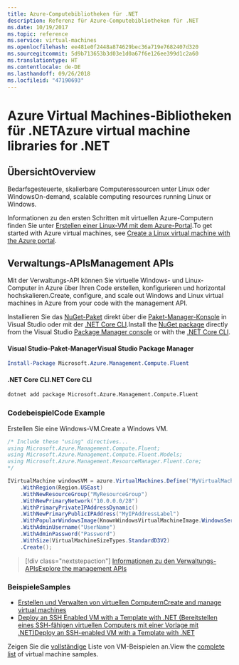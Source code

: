 ```yaml
---
title: Azure-Computebibliotheken für .NET
description: Referenz für Azure-Computebibliotheken für .NET
ms.date: 10/19/2017
ms.topic: reference
ms.service: virtual-machines
ms.openlocfilehash: ee481e0f2448a874629bec36a719e7682407d320
ms.sourcegitcommit: 5d9b713653b3d03e1d0a67f6e126ee399d1c2a60
ms.translationtype: HT
ms.contentlocale: de-DE
ms.lasthandoff: 09/26/2018
ms.locfileid: "47190693"
---
```

# <a name="azure-virtual-machine-libraries-for-net"></a><span data-ttu-id="7a9ef-103">Azure Virtual Machines-Bibliotheken für .NET</span><span class="sxs-lookup"><span data-stu-id="7a9ef-103">Azure virtual machine libraries for .NET</span></span>

## <a name="overview"></a><span data-ttu-id="7a9ef-104">Übersicht</span><span class="sxs-lookup"><span data-stu-id="7a9ef-104">Overview</span></span>

<span data-ttu-id="7a9ef-105">Bedarfsgesteuerte, skalierbare Computeressourcen unter Linux oder Windows</span><span class="sxs-lookup"><span data-stu-id="7a9ef-105">On-demand, scalable computing resources running Linux or Windows.</span></span>

<span data-ttu-id="7a9ef-106">Informationen zu den ersten Schritten mit virtuellen Azure-Computern finden Sie unter [Erstellen einer Linux-VM mit dem Azure-Portal](https://review.docs.microsoft.com/azure/virtual-machines/linux/quick-create-portal).</span><span class="sxs-lookup"><span data-stu-id="7a9ef-106">To get started with Azure virtual machines, see [Create a Linux virtual machine with the Azure portal](https://review.docs.microsoft.com/azure/virtual-machines/linux/quick-create-portal).</span></span>

## <a name="management-apis"></a><span data-ttu-id="7a9ef-107">Verwaltungs-APIs</span><span class="sxs-lookup"><span data-stu-id="7a9ef-107">Management APIs</span></span>

<span data-ttu-id="7a9ef-108">Mit der Verwaltungs-API können Sie virtuelle Windows- und Linux-Computer in Azure über Ihren Code erstellen, konfigurieren und horizontal hochskalieren.</span><span class="sxs-lookup"><span data-stu-id="7a9ef-108">Create, configure, and scale out Windows and Linux virtual machines in Azure from your code with the management API.</span></span>

<span data-ttu-id="7a9ef-109">Installieren Sie das [NuGet-Paket](https://www.nuget.org/packages/Microsoft.Azure.Management.Compute.Fluent) direkt über die [Paket-Manager-Konsole][PackageManager] in Visual Studio oder mit der [.NET Core CLI][DotNetCLI].</span><span class="sxs-lookup"><span data-stu-id="7a9ef-109">Install the [NuGet package](https://www.nuget.org/packages/Microsoft.Azure.Management.Compute.Fluent) directly from the Visual Studio [Package Manager console][PackageManager] or with the [.NET Core CLI][DotNetCLI].</span></span>

#### <a name="visual-studio-package-manager"></a><span data-ttu-id="7a9ef-110">Visual Studio-Paket-Manager</span><span class="sxs-lookup"><span data-stu-id="7a9ef-110">Visual Studio Package Manager</span></span>

```powershell
Install-Package Microsoft.Azure.Management.Compute.Fluent
```

#### <a name="net-core-cli"></a><span data-ttu-id="7a9ef-111">.NET Core CLI</span><span class="sxs-lookup"><span data-stu-id="7a9ef-111">.NET Core CLI</span></span>

```bash
dotnet add package Microsoft.Azure.Management.Compute.Fluent
```

### <a name="code-example"></a><span data-ttu-id="7a9ef-112">Codebeispiel</span><span class="sxs-lookup"><span data-stu-id="7a9ef-112">Code Example</span></span>

<span data-ttu-id="7a9ef-113">Erstellen Sie eine Windows-VM.</span><span class="sxs-lookup"><span data-stu-id="7a9ef-113">Create a Windows VM.</span></span>

```csharp
/* Include these "using" directives...
using Microsoft.Azure.Management.Compute.Fluent;
using Microsoft.Azure.Management.Compute.Fluent.Models;
using Microsoft.Azure.Management.ResourceManager.Fluent.Core;
*/

IVirtualMachine windowsVM = azure.VirtualMachines.Define("MyVirtualMachine")
    .WithRegion(Region.USEast)
    .WithNewResourceGroup("MyResourceGroup")
    .WithNewPrimaryNetwork("10.0.0.0/28")
    .WithPrimaryPrivateIPAddressDynamic()
    .WithNewPrimaryPublicIPAddress("MyIPAddressLabel")
    .WithPopularWindowsImage(KnownWindowsVirtualMachineImage.WindowsServer2012R2Datacenter)
    .WithAdminUsername("UserName")
    .WithAdminPassword("Password")
    .WithSize(VirtualMachineSizeTypes.StandardD3V2)
    .Create();
```

> [!div class="nextstepaction"]
> [<span data-ttu-id="7a9ef-114">Informationen zu den Verwaltungs-APIs</span><span class="sxs-lookup"><span data-stu-id="7a9ef-114">Explore the management APIs</span></span>](https://docs.microsoft.com/dotnet/api/overview/azure/virtualmachines/management?view=azure-dotnet)

### <a name="samples"></a><span data-ttu-id="7a9ef-115">Beispiele</span><span class="sxs-lookup"><span data-stu-id="7a9ef-115">Samples</span></span>

* [<span data-ttu-id="7a9ef-116">Erstellen und Verwalten von virtuellen Computern</span><span class="sxs-lookup"><span data-stu-id="7a9ef-116">Create and manage virtual machines</span></span>](/dotnet/azure/dotnet-sdk-azure-virtual-machine-samples)
* [<span data-ttu-id="7a9ef-117">Deploy an SSH Enabled VM with a Template with .NET (Bereitstellen eines SSH-fähigen virtuellen Computers mit einer Vorlage mit .NET)</span><span class="sxs-lookup"><span data-stu-id="7a9ef-117">Deploy an SSH-enabled VM with a Template with .NET</span></span>](https://azure.microsoft.com/resources/samples/resource-manager-dotnet-template-deployment/)

<span data-ttu-id="7a9ef-118">Zeigen Sie die [vollständige](https://azure.microsoft.com/resources/samples/?platform=dotnet&term=VM) Liste von VM-Beispielen an.</span><span class="sxs-lookup"><span data-stu-id="7a9ef-118">View the [complete list](https://azure.microsoft.com/resources/samples/?platform=dotnet&term=VM) of virtual machine samples.</span></span>

[PackageManager]: https://docs.microsoft.com/nuget/tools/package-manager-console
[DotNetCLI]: https://docs.microsoft.com/dotnet/core/tools/dotnet-add-package
